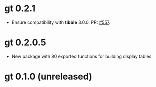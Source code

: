 # gt 0.2.1

* Ensure compatibility with **tibble** 3.0.0. PR: [#557](https://github.com/rstudio/gt/pull/557).

# gt 0.2.0.5

* New package with 80 exported functions for building display tables

# gt 0.1.0 (unreleased)
